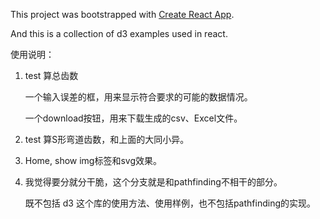 This project was bootstrapped with [Create React App](https://github.com/facebookincubator/create-react-app).

And this is a collection of d3 examples used in react.

使用说明：

1. test 算总齿数
    
    一个输入误差的框，用来显示符合要求的可能的数据情况。
    
    一个download按钮，用来下载生成的csv、Excel文件。
    
2. test 算S形弯道齿数，和上面的大同小异。

3. Home, show img标签和svg效果。

4. 我觉得要分就分干脆，这个分支就是和pathfinding不相干的部分。
    
    既不包括 d3 这个库的使用方法、使用样例，也不包括pathfinding的实现。